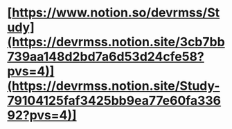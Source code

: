 # [https://www.notion.so/devrmss/Study](https://devrmss.notion.site/3cb7bb739aa148d2bd7a6d53d24cfe58?pvs=4)](https://devrmss.notion.site/Study-79104125faf3425bb9ea77e60fa33692?pvs=4)]
